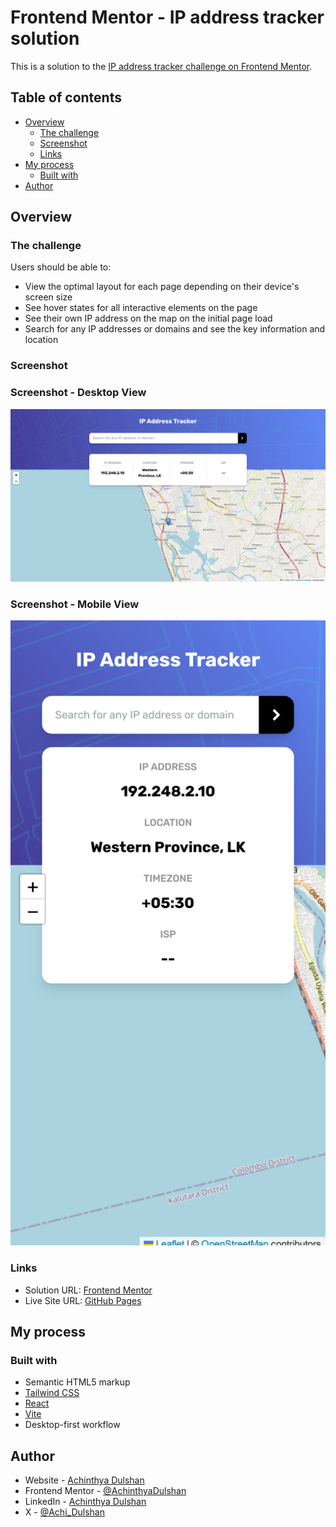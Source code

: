 # Frontend Mentor - IP address tracker solution

This is a solution to the [IP address tracker challenge on Frontend Mentor](https://www.frontendmentor.io/challenges/ip-address-tracker-I8-0yYAH0).

## Table of contents

- [Overview](#overview)
  - [The challenge](#the-challenge)
  - [Screenshot](#screenshot)
  - [Links](#links)
- [My process](#my-process)
  - [Built with](#built-with)
- [Author](#author)


## Overview

### The challenge

Users should be able to:

- View the optimal layout for each page depending on their device's screen size
- See hover states for all interactive elements on the page
- See their own IP address on the map on the initial page load
- Search for any IP addresses or domains and see the key information and location

### Screenshot

### Screenshot - Desktop View
![](src/assets/design/desktopViewIpTracker.png.png)

### Screenshot - Mobile View
![](src/assets/design/mobileViewIpTracker.png)


### Links

- Solution URL: [Frontend Mentor](https://www.frontendmentor.io/solutions/ip-address-tracker-using-react-and-tailwind-xOU298dHpF)
- Live Site URL: [GitHub Pages](https://achinthyadulshan.github.io/ip-address-tracker/)

## My process

### Built with

- Semantic HTML5 markup
- [Tailwind CSS](https://tailwindcss.com/)
- [React](https://reactjs.org/)
- [Vite](https://vitejs.dev/)
- Desktop-first workflow


## Author

- Website - [Achinthya Dulshan](https://achinthyadulshan.github.io/portfolio/)
- Frontend Mentor - [@AchinthyaDulshan](https://www.frontendmentor.io/profile/AchinthyaDulshan)
- LinkedIn - [Achinthya Dulshan](https://www.linkedin.com/in/achinthya-dulshan-6a0616221/)
- X - [@Achi_Dulshan](https://x.com/Achi_Dulshan)
